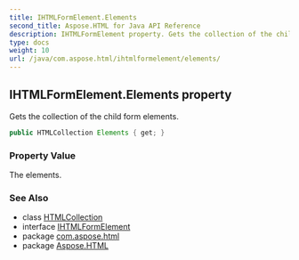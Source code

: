 ```yaml
---
title: IHTMLFormElement.Elements
second_title: Aspose.HTML for Java API Reference
description: IHTMLFormElement property. Gets the collection of the child form elements
type: docs
weight: 10
url: /java/com.aspose.html/ihtmlformelement/elements/
---
```

## IHTMLFormElement.Elements property

Gets the collection of the child form elements.

```java
public HTMLCollection Elements { get; }
```

### Property Value

The elements.

### See Also

* class [HTMLCollection](../../../com.aspose.html.collections/htmlcollection/)
* interface [IHTMLFormElement](../)
* package [com.aspose.html](../../ihtmlformelement/)
* package [Aspose.HTML](../../../)
